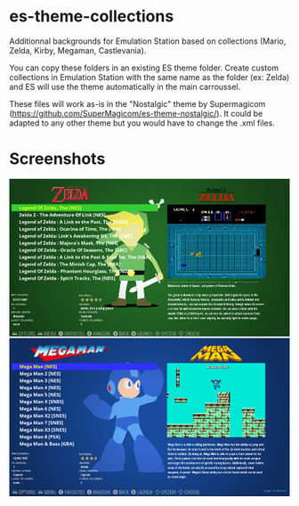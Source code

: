 # es-theme-collections
Additionnal backgrounds for Emulation Station based on collections (Mario, Zelda, Kirby, Megaman, Castlevania).

You can copy these folders in an existing ES theme folder. Create custom collections in Emulation Station with the same name as the folder (ex: Zelda) and ES will use the theme automatically in the main carroussel. 

These files will work as-is in the "Nostalgic" theme by Supermagicom (https://github.com/SuperMagicom/es-theme-nostalgic/). It could be adapted to any other theme but you would have to change the .xml files. 

# Screenshots

![alt text](https://raw.githubusercontent.com/JungleJim42/es-theme-collections/master/examples/zelda_jungle_jim.png)
![alt text](https://raw.githubusercontent.com/JungleJim42/es-theme-collections/master/examples/megaman_jungle_jim.png)
